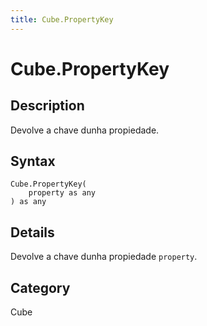 ```yaml
---
title: Cube.PropertyKey
---
```


# Cube.PropertyKey


## Description

Devolve a chave dunha propiedade.


## Syntax

```powerquery
Cube.PropertyKey(
    property as any
) as any
```


## Details

Devolve a chave dunha propiedade <code>property</code>.



## Category
Cube
